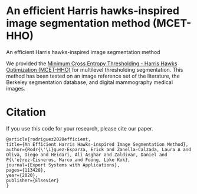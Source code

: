 # An efficient Harris hawks-inspired image segmentation method (MCET-HHO)

An efficient Harris hawks-inspired image segmentation method

We provided the [Minimum Cross Entropy Thresholding - Harris Hawks Optimization (MCET-HHO)](https://www.sciencedirect.com/science/article/abs/pii/S0957417420302529) for multilevel thresholding segmentation. This method has been tested on an image reference set of the literature, the Berkeley segmentation database, and digital mammography medical images.
 
 # Citation
If you use this code for your research, please cite our paper.
```
@article{rodriguez2020efficient,
title={An Efficient Harris Hawks-inspired Image Segmentation Method},
author={Rodr{\'\i}guez-Esparza, Erick and Zanella-Calzada, Laura A and Oliva, Diego and Heidari, Ali Asghar and Zaldivar, Daniel and P{\'e}rez-Cisneros, Marco and Foong, Loke Kok},
journal={Expert Systems with Applications},
pages={113428},
year={2020},
publisher={Elsevier}
}

```

